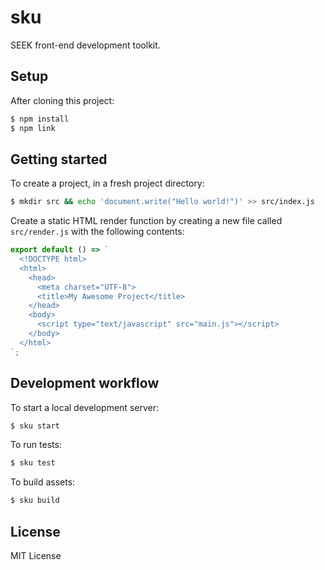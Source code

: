 # sku

SEEK front-end development toolkit.

## Setup

After cloning this project:

```bash
$ npm install
$ npm link
```

## Getting started

To create a project, in a fresh project directory:

```bash
$ mkdir src && echo 'document.write("Hello world!")' >> src/index.js
```

Create a static HTML render function by creating a new file called `src/render.js` with the following contents:

```js
export default () => `
  <!DOCTYPE html>
  <html>
    <head>
      <meta charset="UTF-8">
      <title>My Awesome Project</title>
    </head>
    <body>
      <script type="text/javascript" src="main.js"></script>
    </body>
  </html>
`;
```

## Development workflow

To start a local development server:

```bash
$ sku start
```

To run tests:

```bash
$ sku test
```

To build assets:

```bash
$ sku build
```

## License

MIT License
